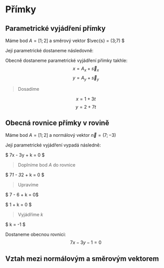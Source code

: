 # Přímky

## Parametrické vyjádření přímky
Máme bod $A = [1;2]$ a směrový vektor $\vec{s} = (3;7) $

Její parametrické dostaneme následovně:

Obecně dostaneme parametrické vyjádření přímky takhle:
$$ x = A_x + \vec{s}_x $$
$$ y = A_y + \vec{s}_y $$

> Dosadíme

$$ x = 1 + 3t  $$
$$ y = 2 + 7t  $$

## Obecná rovnice přímky v rovině
Máme bod $A = [1;2]$ a normálový vektor $\vec{n} = (7;-3)$

Její parametrické vyjádření vypadá následně:

$ 7x - 3y + k = 0 $

> Doplníme bod $A$ do rovnice

$ 7*1 - 3*2 + k = 0 $

> Upravíme

$ 7 - 6 + k = 0$

$ 1 + k = 0 $

> Vyjádříme $k$

$ k = -1 $

Dostaneme obecnou rovnici:
$$ 7x - 3y -1 = 0 $$

## 

## Vztah mezi normálovým a směrovým vektorem
